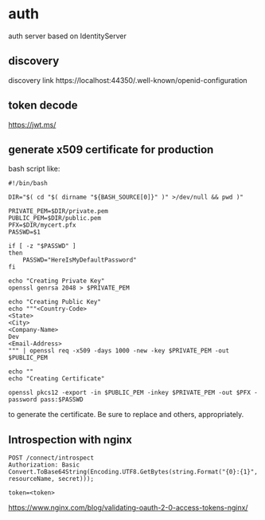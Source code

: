 # auth
auth server based on IdentityServer
## discovery
discovery link https://localhost:44350/.well-known/openid-configuration

## token decode
https://jwt.ms/

## generate x509 certificate for production

bash script like:
```
#!/bin/bash

DIR="$( cd "$( dirname "${BASH_SOURCE[0]}" )" >/dev/null && pwd )"

PRIVATE_PEM=$DIR/private.pem
PUBLIC_PEM=$DIR/public.pem
PFX=$DIR/mycert.pfx
PASSWD=$1

if [ -z "$PASSWD" ]
then
    PASSWD="HereIsMyDefaultPassword"
fi

echo "Creating Private Key"
openssl genrsa 2048 > $PRIVATE_PEM

echo "Creating Public Key"
echo """<Country-Code>
<State>
<City>
<Company-Name>
Dev
<Email-Address>
""" | openssl req -x509 -days 1000 -new -key $PRIVATE_PEM -out $PUBLIC_PEM

echo ""
echo "Creating Certificate"

openssl pkcs12 -export -in $PUBLIC_PEM -inkey $PRIVATE_PEM -out $PFX -password pass:$PASSWD
```
to generate the certificate. Be sure to replace <Country-Code> and others, appropriately.

## Introspection  with nginx
```
POST /connect/introspect
Authorization: Basic Convert.ToBase64String(Encoding.UTF8.GetBytes(string.Format("{0}:{1}", resourceName, secret)));

token=<token>
```
https://www.nginx.com/blog/validating-oauth-2-0-access-tokens-nginx/